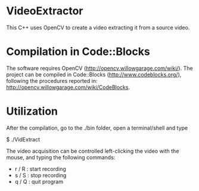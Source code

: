 VideoExtractor
==============

This C++ uses OpenCV to create a video extracting it from a source video.

Compilation in Code::Blocks
==============
The software requires OpenCV (http://opencv.willowgarage.com/wiki/). The project can be compiled in Code::Blocks (http://www.codeblocks.org/), following the procedures reported in:
http://opencv.willowgarage.com/wiki/CodeBlocks.

Utilization
==============
After the compilation, go to the ./bin folder, open a terminal/shell and type

$ ./VidExtract <InputVideo> <OutputVideo>
    
The video acquisition can be controlled left-clicking the video with the mouse, and typing the following commands:

- r / R : start recording
- s / S : stop recording
- q / Q : quit program